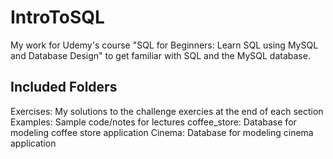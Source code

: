 # IntroToSQL
My work for Udemy's course "SQL for Beginners: Learn SQL using MySQL and Database Design" to get familiar with SQL and the MySQL database.

## Included Folders
Exercises: My solutions to the challenge exercies at the end of each section
Examples: Sample code/notes for lectures
coffee_store: Database for modeling coffee store application
Cinema: Database for modeling cinema application
